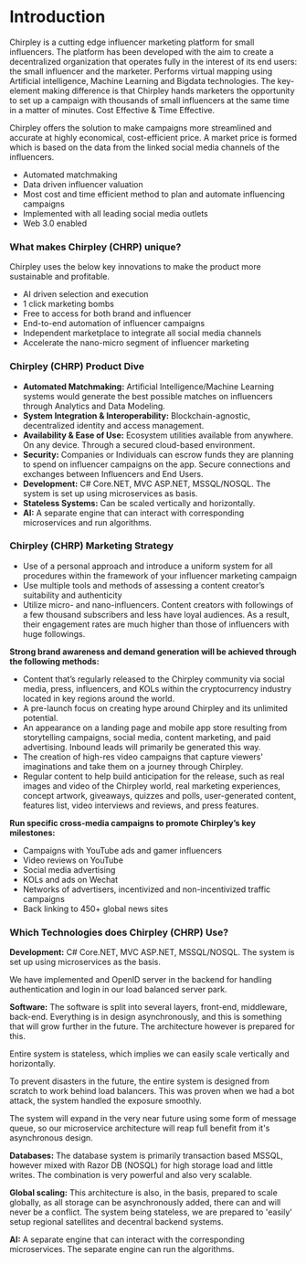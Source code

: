 # Introduction



Chirpley is a cutting edge influencer marketing platform for small influencers. The platform has been developed with the aim to create a decentralized organization that operates fully in the interest of its end users: the small influencer and the marketer. Performs virtual mapping using Artificial intelligence, Machine Learning and Bigdata technologies. The key-element making difference is that Chirpley hands marketers the opportunity to set up a campaign with thousands of small influencers at the same time in a matter of minutes. Cost Effective & Time Effective.

Chirpley offers the solution to make campaigns more streamlined and accurate at highly economical, cost-efficient price. A market price is formed which is based on the data from the linked social media channels of the influencers.

* Automated matchmaking&#x20;
* Data driven influencer valuation &#x20;
* Most cost and time efficient method to plan and automate influencing campaigns&#x20;
* Implemented with all leading social media outlets&#x20;
* Web 3.0 enabled

### **What makes Chirpley (CHRP) unique?** <a href="#what_makes_chirpley_chrp_unique" id="what_makes_chirpley_chrp_unique"></a>

Chirpley uses the below key innovations to make the product more sustainable and profitable.

* AI driven selection and execution
* 1 click marketing bombs
* Free to access for both brand and influencer
* End-to-end automation of influencer campaigns
* Independent marketplace to integrate all social media channels
* Accelerate the nano-micro segment of influencer marketing

### **Chirpley (CHRP) Product Dive** <a href="#chirpley_chrp_product_dive" id="chirpley_chrp_product_dive"></a>

* **Automated Matchmaking:** Artificial Intelligence/Machine Learning systems would generate the best possible matches on influencers through Analytics and Data Modeling.&#x20;
* **System Integration & Interoperability:** Blockchain-agnostic, decentralized identity and access management.&#x20;
* **Availability & Ease of Use:** Ecosystem utilities available from anywhere. On any device. Through a secured cloud-based environment.
* **Security:** Companies or Individuals can escrow funds they are planning to spend on influencer campaigns on the app. Secure connections and exchanges between Influencers and End Users.
* **Development:** C# Core.NET, MVC ASP.NET, MSSQL/NOSQL. The system is set up using microservices as basis.
* **Stateless Systems:** Can be scaled vertically and horizontally.
* **AI:** A separate engine that can interact with corresponding microservices and run algorithms.

### **Chirpley (CHRP) Marketing Strategy** <a href="#chirpley_chrp_marketing_strategy" id="chirpley_chrp_marketing_strategy"></a>

* Use of a personal approach and introduce a uniform system for all procedures within the framework of your influencer marketing campaign
* Use multiple tools and methods of assessing a content creator’s suitability and authenticity
* Utilize micro- and nano-influencers. Content creators with followings of a few thousand subscribers and less have loyal audiences. As a result, their engagement rates are much higher than those of influencers with huge followings.

**Strong brand awareness and demand generation will be achieved through the following methods:**

* Content that’s regularly released to the Chirpley community via social media, press, influencers, and KOLs within the cryptocurrency industry located in key regions around the world.
* A pre-launch focus on creating hype around Chirpley and its unlimited potential.
* An appearance on a landing page and mobile app store resulting from storytelling campaigns, social media, content marketing, and paid advertising. Inbound leads will primarily be generated this way.
* The creation of high-res video campaigns that capture viewers' imaginations and take them on a journey through Chirpley.
* Regular content to help build anticipation for the release, such as real images and video of the Chirpley world, real marketing experiences, concept artwork, giveaways, quizzes and polls, user-generated content, features list, video interviews and reviews, and press features.

**Run specific cross-media campaigns to promote Chirpley’s key milestones:**

* Campaigns with YouTube ads and gamer influencers
* Video reviews on YouTube
* Social media advertising
* KOLs and ads on Wechat
* Networks of advertisers, incentivized and non-incentivized traffic campaigns
* Back linking to 450+ global news sites

### **Which Technologies does Chirpley (CHRP) Use?** <a href="#which_technologies_does_chirpley_chrp_use" id="which_technologies_does_chirpley_chrp_use"></a>

**Development:** C# Core.NET, MVC ASP.NET, MSSQL/NOSQL. The system is set up using microservices as the basis.&#x20;

We have implemented and OpenID server in the backend for handling authentication and login in our load balanced server park.

**Software:** The software is split into several layers, front-end, middleware, back-end. Everything is in design asynchronously, and this is something that will grow further in the future. The architecture however is prepared for this.

Entire system is stateless, which implies we can easily scale vertically and horizontally.

To prevent disasters in the future, the entire system is designed from scratch to work behind load balancers. This was proven when we had a bot attack, the system handled the exposure smoothly.

The system will expand in the very near future using some form of message queue, so our microservice architecture will reap full benefit from it's asynchronous design.

**Databases:** The database system is primarily transaction based MSSQL, however mixed with Razor DB (NOSQL) for high storage load and little writes. The combination is very powerful and also very scalable.

**Global scaling:** This architecture is also, in the basis, prepared to scale globally, as all storage can be asynchronously added, there can and will never be a conflict. The system being stateless, we are prepared to 'easily' setup regional satellites and decentral backend systems.

**AI:** A separate engine that can interact with the corresponding microservices. The separate engine can run the algorithms.
